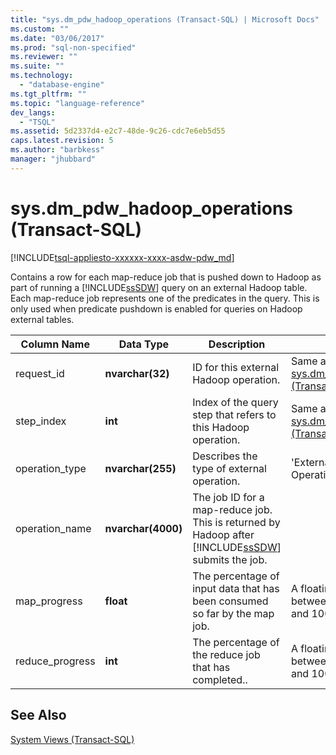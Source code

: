 ```yaml
---
title: "sys.dm_pdw_hadoop_operations (Transact-SQL) | Microsoft Docs"
ms.custom: ""
ms.date: "03/06/2017"
ms.prod: "sql-non-specified"
ms.reviewer: ""
ms.suite: ""
ms.technology: 
  - "database-engine"
ms.tgt_pltfrm: ""
ms.topic: "language-reference"
dev_langs: 
  - "TSQL"
ms.assetid: 5d2337d4-e2c7-48de-9c26-cdc7e6eb5d55
caps.latest.revision: 5
ms.author: "barbkess"
manager: "jhubbard"
---
```

# sys.dm_pdw_hadoop_operations (Transact-SQL)
[!INCLUDE[tsql-appliesto-xxxxxx-xxxx-asdw-pdw_md](../../relational-databases/system-catalog-views/includes/tsql-appliesto-xxxxxx-xxxx-asdw-pdw-md.md)]

  Contains a row for each map-reduce job that is pushed down to Hadoop as part of running a [!INCLUDE[ssSDW](../../database-engine/configure/windows/includes/sssdw-md.md)] query on an external Hadoop table. Each map-reduce job represents one of the predicates in the query. This is only used when predicate pushdown is enabled for queries on Hadoop external tables.  
  
|Column Name|Data Type|Description|Range|  
|-----------------|---------------|-----------------|-----------|  
|request_id|**nvarchar(32)**|ID for this external Hadoop operation.|Same as ID in [sys.dm_pdw_exec_requests &#40;Transact-SQL&#41;](../../relational-databases/system-dynamic-management-views/sys.dm-pdw-exec-requests-transact-sql.md).|  
|step_index|**int**|Index of the query step that refers to this Hadoop operation.|Same as step_index in [sys.dm_pdw_request_steps &#40;Transact-SQL&#41;](../../relational-databases/system-dynamic-management-views/sys.dm-pdw-request-steps-transact-sql.md).|  
|operation_type|**nvarchar(255)**|Describes the type of external operation.|'External Hadoop Operation'|  
|operation_name|**nvarchar(4000)**|The job ID for a map-reduce job. This is returned by Hadoop after [!INCLUDE[ssSDW](../../database-engine/configure/windows/includes/sssdw-md.md)] submits the job.||  
|map_progress|**float**|The percentage of input data that has been consumed so far by the map job.|A floating point number between, and including, 0 and 100.|  
|reduce_progress|**int**|The percentage of the reduce job that has completed..|A floating point number between, and including, 0 and 100.|  
  
## See Also  
 [System Views &#40;Transact-SQL&#41;](../Topic/System%20Views%20\(Transact-SQL\).md)  
  
  